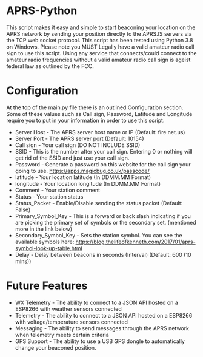 # APRS-Python
This script makes it easy and simple to start beaconing your location on the APRS network by sending your position directly to the APRS.IS servers via the TCP web socket protocol. This script has been tested using Python 3.8 on Windows. Please note you MUST Legally have a valid amateur radio call sign to use this script. Using any service that connects/could connect to the amateur radio frequencies without a valid amateur radio call sign is ageist federal law as outlined by the FCC.


# Configuration
At the top of the main.py file there is an outlined Configuration section. Some of these values such as Call sign, Password, Latitude and Longitude require you to put in your information in order to use this script.

- Server Host - The APRS server host name or IP (Default: fire net.us)
- Server Port - The APRS server port (Default: 10154)
- Call sign - Your call sign (DO NOT INCLUDE SSID)
- SSID - This is the number after your call sign. Entering 0 or nothing will get rid of the SSID and just use your call sign.
- Password - Generate a password on this website for the call sign your going to use. https://apps.magicbug.co.uk/passcode/
- latitude - Your location latitude (In DDMM.MM Format)
- longitude - Your location longitude (In DDMM.MM Format)
- Comment - Your station comment
- Status - Your station status
- Status_Packet - Enable/Disable sending the status packet (Default: False)
- Primary_Symbol_Key - This is a forward or back slash indicating if you are picking the primary set of symbols or the secondary set. (mentioned more in the link below)
- Secondary_Symbol_Key - Sets the station symbol. You can see the available symbols here: https://blog.thelifeofkenneth.com/2017/01/aprs-symbol-look-up-table.html
- Delay - Delay between beacons in seconds (Interval) (Default: 600 (10 mins))

# Future Features
- WX Telemetry - The ability to connect to a JSON API hosted on a ESP8266 with weather sensors connected
- Telemetry - The ability to connect to a JSON API hosted on a ESP8266 with voltage/temperature sensors connected
- Messaging - The ability to send messages through the APRS network when telemetry meets certain criteria
- GPS Support - The ability to use a USB GPS dongle to automatically change your beaconed position.
